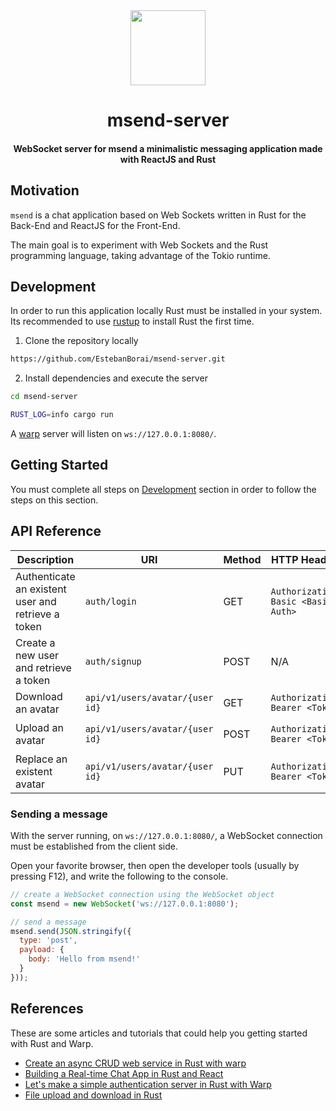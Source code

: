 <div>
  <div align="center" style="display: block; text-align: center;">
    <img src="https://via.placeholder.com/120" height="120" width="120" />
  </div>
  <h1 align="center">msend-server</h1>
  <h4 align="center">WebSocket server for msend a minimalistic messaging application made with ReactJS and Rust</h4>
</div>

## Motivation

`msend` is a chat application based on Web Sockets written in Rust
for the Back-End and ReactJS for the Front-End.

The main goal is to experiment with Web Sockets and the Rust programming
language, taking advantage of the Tokio runtime.

## Development

In order to run this application locally Rust must be installed in your system.
Its recommended to use [rustup](https://rustup.rs) to install Rust the first time.

1. Clone the repository locally

```bash
https://github.com/EstebanBorai/msend-server.git
```

2. Install dependencies and execute the server

```bash
cd msend-server

RUST_LOG=info cargo run
```

A [warp](https://github.com/seanmonstar/warp) server will listen on `ws://127.0.0.1:8080/`.


## Getting Started

You must complete all steps on [Development](#development) section in order
to follow the steps on this section.

## API Reference

Description | URI | Method | HTTP Headers | Req. Body | Res. Body
--- | --- | --- | --- | --- | ---
Authenticate an existent user and retrieve a token | `auth/login` | GET | `Authorization: Basic <Basic Auth>` | N/A | `{"status_code": <status code>, "payload": { "token": <JWT Token> }}`
Create a new user and retrieve a token | `auth/signup` | POST | N/A | `{"name": "username", "password": "password"}` | `{"status_code": <status code>, "payload": { "token": <JWT Token> }}`
Download an avatar | `api/v1/users/avatar/{user id}` | GET | `Authorization: Bearer <Token>` | N/A | `<File>`
Upload an avatar | `api/v1/users/avatar/{user id}` | POST | `Authorization: Bearer <Token>` | `FormData: image=<File>` | `<File>`
Replace an existent avatar | `api/v1/users/avatar/{user id}` | PUT | `Authorization: Bearer <Token>` | `FormData: image=<File>` | `<File>`

### Sending a message

With the server running, on `ws://127.0.0.1:8080/`, a WebSocket connection
must be established from the client side.

Open your favorite browser, then open the developer tools (usually by pressing F12),
and write the following to the console.

```javascript
// create a WebSocket connection using the WebSocket object
const msend = new WebSocket('ws://127.0.0.1:8080');

// send a message
msend.send(JSON.stringify({
  type: 'post',
  payload: {
    body: 'Hello from msend!'
  }
}));
```

## References

These are some articles and tutorials that could help you getting
started with Rust and Warp.

* [Create an async CRUD web service in Rust with warp](https://blog.logrocket.com/create-an-async-crud-web-service-in-rust-with-warp/)
* [Building a Real-time Chat App in Rust and React](https://outcrawl.com/rust-react-realtime-chat)
* [Let's make a simple authentication server in Rust with Warp](https://blog.joco.dev/posts/warp_auth_server_tutorial)
* [File upload and download in Rust](https://blog.logrocket.com/file-upload-and-download-in-rust/)
